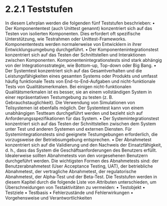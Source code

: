 # 2.2.1 Teststufen

In diesem Lehrplan werden die folgenden fünf Teststufen beschrieben:
• Der Komponententest (auch Unittest genannt) konzentriert sich auf das Testen von
isolierten Komponenten. Dies erfordert oft spezifische Unterstützung, wie Testrahmen
oder Unittest-Frameworks. Komponententests werden normalerweise von Entwicklern
in ihrer Entwicklungsumgebung durchgeführt.
• Der Komponentenintegrationstest konzentriert sich auf das Testen der
Schnittstellen und Interaktionen zwischen Komponenten. Komponentenintegrationstests sind stark abhängig von der Integrationsstrategie, wie
Bottom-up, Top-down oder Big Bang.
• Der Systemtest konzentriert sich auf das Gesamtverhalten und die
Leistungsfähigkeiten eines gesamten Systems oder Produkts und umfasst häufig
funktionale Tests von End-to-End-Aufgaben und nicht-funktionale Tests von
Qualitätsmerkmalen. Bei einigen nicht-funktionalen Qualitätsmerkmalen ist es besser,
sie an einem vollständigen System in einer repräsentativen Testumgebung zu testen
(z. B. Gebrauchstauglichkeit). Die Verwendung von Simulationen von Teilsystemen ist
ebenfalls möglich. Der Systemtest kann von einem unabhängigen Testteam
durchgeführt werden und bezieht sich auf Anforderungsspezifikationen für das System.
• Der Systemintegrationstest konzentriert sich auf das Testen der Schnittstellen
zwischen dem System unter Test und anderen Systemen und externen Diensten. Für
Systemintegrationstests sind geeignete Testumgebungen erforderlich, die
vorzugsweise der Betriebsumgebung entsprechen.
• Der Abnahmetest konzentriert sich auf die Validierung und den Nachweis der
Einsatzfähigkeit, d. h., dass das System die Geschäftsanforderungen des Benutzers
erfüllt. Idealerweise sollten Abnahmetests von den vorgesehenen Benutzern
durchgeführt werden. Die wichtigsten Formen des Abnahmetests sind: der
Benutzerabnahmetest (User Acceptance Testing, UAT), der betriebliche Abnahmetest,
der vertragliche Abnahmetest, der regulatorische Abnahmetest, der Alpha-Test und der
Beta-Test.
Die Teststufen werden in diesem Kapitel durch die folgende Liste von Attributen
unterschieden, um Überschneidungen von Testaktivitäten zu vermeiden:
• Testobjekt
• Testziele
• Testbasis
• Fehlerzustände und Fehlerwirkungen
• Vorgehensweise und Verantwortlichkeiten